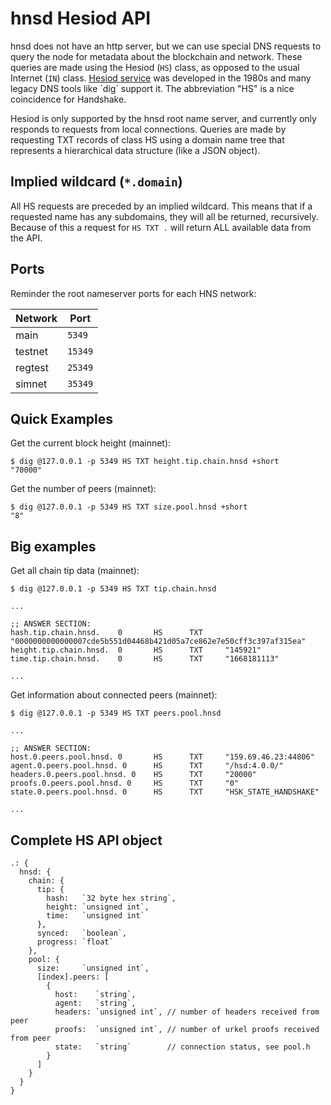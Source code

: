 # hnsd Hesiod API

hnsd does not have an http server, but we can use special DNS requests to query
the node for metadata about the blockchain and network. These queries are made
using the Hesiod (`HS`) class, as opposed to the usual Internet (`IN`) class.
[Hesiod service](https://en.wikipedia.org/wiki/Hesiod_(name_service)) was
developed in the 1980s and many legacy DNS tools like `dig` support it.
The abbreviation "HS" is a nice coincidence for Handshake.

Hesiod is only supported by the hnsd root name server, and currently only
responds to requests from local connections. Queries are made by requesting TXT
records of class HS using a domain name tree that represents a hierarchical
data structure (like a JSON object).

## Implied wildcard (`*.domain`)

All HS requests are preceded by an implied wildcard. This means that if a
requested name has any subdomains, they will all be returned, recursively.
Because of this a request for `HS TXT .` will return ALL available data
from the API.

## Ports

Reminder the root nameserver ports for each HNS network:

| Network |  Port  |
|---------|--------|
| main    | `5349` |
| testnet | `15349`|
| regtest | `25349`|
| simnet  | `35349`|

## Quick Examples

Get the current block height (mainnet):

```
$ dig @127.0.0.1 -p 5349 HS TXT height.tip.chain.hnsd +short
"70000"
```

Get the number of peers (mainnet):

```
$ dig @127.0.0.1 -p 5349 HS TXT size.pool.hnsd +short
"8"
```

## Big examples

Get all chain tip data (mainnet):

```
$ dig @127.0.0.1 -p 5349 HS TXT tip.chain.hnsd

...

;; ANSWER SECTION:
hash.tip.chain.hnsd.    0       HS      TXT     "0000000000000007cde5b551d04468b421d05a7ce862e7e50cff3c397af315ea"
height.tip.chain.hnsd.  0       HS      TXT     "145921"
time.tip.chain.hnsd.    0       HS      TXT     "1668181113"

...
```

Get information about connected peers (mainnet):

```
$ dig @127.0.0.1 -p 5349 HS TXT peers.pool.hnsd

...

;; ANSWER SECTION:
host.0.peers.pool.hnsd. 0       HS      TXT     "159.69.46.23:44806"
agent.0.peers.pool.hnsd. 0      HS      TXT     "/hsd:4.0.0/"
headers.0.peers.pool.hnsd. 0    HS      TXT     "20000"
proofs.0.peers.pool.hnsd. 0     HS      TXT     "0"
state.0.peers.pool.hnsd. 0      HS      TXT     "HSK_STATE_HANDSHAKE"

...
```

## Complete HS API object

```
.: {
  hnsd: {
    chain: {
      tip: {
        hash:   `32 byte hex string`,
        height: `unsigned int`,
        time:   `unsigned int`
      },
      synced:   `boolean`,
      progress: `float`
    },
    pool: {
      size:     `unsigned int`,
      [index].peers: [
        {
          host:    `string`,
          agent:   `string`,
          headers: `unsigned int`, // number of headers received from peer
          proofs:  `unsigned int`, // number of urkel proofs received from peer
          state:   `string`        // connection status, see pool.h
        }
      ]
    }
  }
}
```

